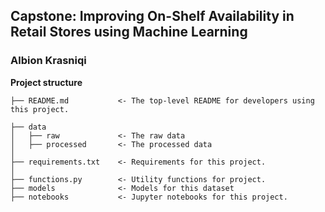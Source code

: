 ## Capstone: Improving On-Shelf Availability in Retail Stores using Machine Learning

### Albion Krasniqi

**Project structure**
```
├── README.md           <- The top-level README for developers using this project.

├── data
│   ├── raw             <- The raw data
│   ├── processed       <- The processed data
│
├── requirements.txt    <- Requirements for this project.
│
├── functions.py        <- Utility functions for project.
├── models              <- Models for this dataset
├── notebooks           <- Jupyter notebooks for this project.
```
